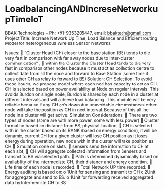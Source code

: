 # LoadbalancingANDIncreseNetworkupTimeIoT
BBAK Technologies – Ph: +91-9353205447, email: bbaktech@gmail.com
Project Title: Increase Network Up Time, Load Balance and Efficient routing Model for heterogeneous Wireless Sensor Networks

Issues:
 “Cluster Head (CH) closer to the base station (BS) tends to die very fast in 
comparison with far away nodes due to inter-cluster communication”
,
 within the Cluster the Cluster Head tends to die very fast in comparison other nodes 
because it must act as collection centre to collect date from all the node and forward
to Base Station (some time it uses other CH as relay to forward to BS)
Solution:
CH Selection: To avoid these issues, we propose model where each nod has capacity to act 
as CH. CH is selected based on power availability at Node on regular intervals.
This avoids Burdon on single node, Burdon is shared by each node in a cluster at different 
intervals and will achieve load balancing. This module will be very reliable because if any CH 
go’s down due unavoidable circumstances other node will take the position as CH in next 
interval. Because of this all the node in a cluster will get active. 
Simulation Considerations:
 There are two types of nodes (some are with more power, some with less power)
 Cluster formation based on distance from BS, physical location,
 CH is selected with in the cluster based on its RANK (based on energy condition), it
will be dynamic, current CH for a given cluster will lose CH position as it loses energy 
during operation, new node with in the cluster will take position as CH
 Simulation done on slots,
 sensers send the information to CH at each slot,
 CH will aggregate collected information from Sensers and transmit to BS via selected 
path.
 Path is determined dynamically based on availability of the intermediate CH, their 
distance and energy condition.
 Life time of each node is recorded.
 Total Network UP time recorded.
 Energy auditing is based on:
o 1Unit for sensing and transmit to CH
o 2Unit for aggregate and send to BS.
o 1Unit for forwarding received aggregated data by Intermediate CH to BS
